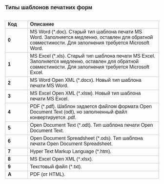 ﻿<html>
<head>
<title>System Types</title>
<style type="text/css">
.style15 {
	border-color: #808080;
	border-width: 0;
}
.style14 {
	border: 1px solid #C5C5C5;
}
.auto-style1 {
	border: 1px solid #C5C5C5;
	font-family: Arial;
}
.auto-style2 {
	font-weight: bold;
	border: 1px solid #C5C5C5;
	font-family: Arial;
}
</style>
</head>

<body>

<p><font size="+1" face="Arial"><strong>Типы шаблонов печатних форм</strong></font><br>
<font face="Arial"><br>
</font></p>


<table cellPadding="5" cols="2" frame="below" rules="rows" class="style15">
  <tr>
    <td class="auto-style2" style="width: 12%">Код</td>
    <td class="style14" style="width: 71%"><font face="Arial"><strong>Описание</strong></font></td>
  </tr>
  <tr>
    <td class="auto-style1" style="width: 12%"><strong>0</strong></td>
    <td style="width: 71%" class="auto-style1">MS Word (*.doc). Старый тип 
	шаблона печати MS Word. Заполняется медленно, оставлен для обратной 
	совместимости. Для заполнения требуется Microsoft Word.</td>
  </tr>
  <tr>
    <td class="auto-style1" style="width: 12%"><strong>1</strong></td>
    <td style="width: 71%" class="auto-style1">MS Excel (*.xls). Старый тип 
	шаблона печати MS Excel. Заполняется медленно, оставлен для обратной 
	совместимости. Для заполнения требуется Microsoft Excel.</td>
  </tr>
  <tr>
    <td class="auto-style1" style="width: 12%"><strong>2</strong></td>
    <td style="width: 71%" class="auto-style1">MS Word Open XML (*.docx). Новый тип шаблона 
	печати MS Word.</td>
  </tr>
  <tr>
    <td class="auto-style1" style="width: 12%"><strong>3</strong></td>
    <td style="width: 71%" class="auto-style1">MS Excel Open XML (*.xlsм). Новый тип шаблона 
	печати MS Excel.</td>
  </tr>
  <tr>
    <td class="auto-style1" style="width: 12%"><strong>4</strong></td>
    <td style="width: 71%" class="auto-style1">PDF (*.pdf). Шаблон задается файлом 
	формата Open Document Text (odt), но заполненный файл конвертируется .pdf.</td>
  </tr>
  <tr>
    <td class="auto-style1" style="width: 12%"><strong>5</strong></td>
    <td style="width: 71%" class="auto-style1">Open Document Text (*.odt). Тип 
	шаблона печати Open Document Text.</td>
  </tr>
  <tr>
    <td class="auto-style1" style="width: 12%"><strong>6</strong></td>
    <td style="width: 71%" class="auto-style1">Open Document Spreadsheet (*.ods). 
	Тип шаблона печати Open Document Spreadsheet.</td>
  </tr>
    <tr>
    <td class="auto-style1" style="width: 12%"><strong>7</strong></td>
    <td style="width: 71%" class="auto-style1">Hyper Text Markup Language (*.htm).</td>
    </tr>
    <tr>
    <td class="auto-style1" style="width: 12%"><strong>8</strong></td>
    <td style="width: 71%" class="auto-style1">MS Excel Open XML (*.xlsx).</td>
    </tr>
    <tr>
    <td class="auto-style1" style="width: 12%"><strong>9</strong></td>
    <td style="width: 71%" class="auto-style1">Текстовый файл (*.txt).</td>
    </tr>
    <tr>
    <td class="auto-style1" style="width: 12%"><strong>A</strong></td>
    <td style="width: 71%" class="auto-style1">PDF (от HTML).</td>
    </tr>
  </table>

</body>
</html>
